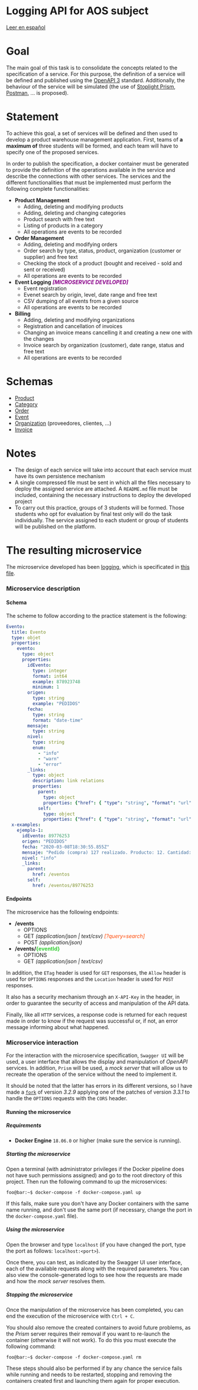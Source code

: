 # Logging API for AOS subject

[Leer en español](./README.es-ES.md)

# Goal

The main goal of this task is to consolidate the concepts related to the specification of a service. For this purpose, the definition of a service will be defined and published using the [OpenAPI 3](http://spec.openapis.org/oas/v3.0.3) standard. Additionally, the behaviour of the service will be simulated (the use of [Stoplight Prism](https://stoplight.io/open-source/prism/), [Postman](https://www.postman.com/), ... is proposed).

# Statement

To achieve this goal, a set of services will be defined and then used to develop a product warehouse management application. First, teams of __a maximum of__ three students will be formed, and each team will have to specify one of the proposed services.

In order to publish the specification, a docker container must be generated to provide the definition of the operations available in the service and describe the connections with other services. The services and the different functionalities that must be implemented must perform the following complete functionalities:

* **Product Management**
  * Adding, deleting and modifying products
  * Adding, deleting and changing categories
  * Product search with free text
  * Listing of products in a category
  * All operations are events to be recorded
* **Order Management**
  * Adding, deleting and modifying orders
  * Order search by type, status, product, organization (customer or supplier) and free text
  * Checking the stock of a product (bought and received - sold and sent or received)
  * All operations are events to be recorded
* **Event Logging** <span style="color:darkmagenta">_**[MICROSERVICE DEVELOPED]**_</span>
  * Event registration
  * Evenet search by origin, level, date range and free text
  * CSV dumping of all events from a given source
  * All operations are events to be recorded
* **Billing**
  * Adding, deleting and modifying organizations
  * Registration and cancellation of invoices
  * Changing an invoice means cancelling it and creating a new one with the changes
  * Invoice search by organization (customer), date range, status and free text
  * All operations are events to be recorded

# Schemas

* [Product](./docs/schemas/Producto.yaml)
* [Category](./docs/schemas/Categoria.yaml)
* [Order](./docs/schemas/Pedido.yaml)
* [Event](./docs/schemas/Evento.yaml)
* [Organization](./docs/schemas/Organizacion.yaml) (proveedores, clientes, ...)
* [Invoice](./docs/schemas/Factura.yaml)

# Notes

* The design of each service will take into account that each service must have its own persistence mechanism
* A single compressed file must be sent in which all the files necessary to deploy the assigned service are attached. A ``README.md`` file must be included, containing the necessary instructions to deploy the developed project
* To carry out this practice, groups of 3 students will be formed. Those students who opt for evaluation by final test only will do the task individually. The service assigned to each student or group of students will be published on the platform.

# The resulting microservice

The microservice developed has been [logging](./docs/schemas/Evento.yaml), which is specificated in [this file](./specification/openapi.yaml).

### Microservice description

#### Schema

The scheme to follow according to the practice statement is the following:

```yaml
Evento:
  title: Evento
  type: objet
  properties:
    evento:
      type: object
      properties:
        idEvento:
          type: integer
          format: int64
          example: 878923748
          minimum: 1
        origen:
          type: string
          example: "PEDIDOS"
        fecha:
          type: string
          format: "date-time"
        mensaje:
          type: string
        nivel:
          type: string
          enum:
            - "info"
            - "warn"
            - "error"
        _links:
          type: object
          description: link relations
          properties:
            parent:
              type: object
              properties: {"href": { "type": "string", "format": "url" }}
            self:
              type: object
              properties: {"href": { "type": "string", "format": "url" }}
  x-examples:
    ejemplo-1:
      idEvento: 89776253
      origen: "PEDIDOS"
      fecha: "2020-03-08T18:30:55.855Z"
      mensaje: "Pedido (compra) 127 realizado. Producto: 12. Cantidad: 2. Organización: 32165478"
      nivel: "info"
      _links:
        parent:
          href: /eventos
        self:
          href: /eventos/89776253
```

#### Endpoints

The microservice has the following endpoints:

* **/events**
    * OPTIONS
    * GET _(application/json | text/csv)_<span style="color:orangered"> _[?query=search]_</span>
    * POST _(application/json)_
* **/events/<span style="color:limegreen">{eventId}</span>**
    * OPTIONS
    * GET _(application/json | text/csv)_

In addition, the ``ETag`` header is used for ``GET`` responses, the ``Allow`` header is used for ``OPTIONS`` responses and the ``Location`` header is used for ``POST`` responses.

It also has a security mechanism through an ``X-API-Key`` in the header, in order to guarantee the security of access and manipulation of the API data.

Finally, like all ``HTTP`` services, a response code is returned for each request made in order to know if the request was successful or, if not, an error message informing about what happened.

### Microservice interaction

For the interaction with the microservice specification, ``Swagger UI`` will be used, a user interface that allows the display and manipulation of _OpenAPI_ services. In addition, ``Prism`` will be used, a _mock server_ that will allow us to recreate the operation of the service without the need to implement it.

It should be noted that the latter has errors in its different versions, so I have made a [``fork``](https://github.com/MaanuelMM/prism) of version _3.2.9_ applying one of the patches of version _3.3.1_ to handle the ``OPTIONS`` requests with the ``CORS`` header.

#### Running the microservice

##### Requirements

* **Docker Engine** ``18.06.0`` or higher (make sure the service is running).

##### Starting the microservice

Open a terminal (with administrator privileges if the Docker pipeline does not have such permissions assigned) and go to the root directory of this project. Then run the following command to up the microservices:

```console
foo@bar:~$ docker-compose -f docker-compose.yaml up
```

If this fails, make sure you don't have any Docker containers with the same name running, and don't use the same port (if necessary, change the port in the ``docker-compose.yaml`` file).

##### Using the microservice

Open the browser and type ``localhost`` (if you have changed the port, type the port as follows: ``localhost:<port>``).

Once there, you can test, as indicated by the Swagger UI user interface, each of the available requests along with the required parameters. You can also view the console-generated logs to see how the requests are made and how the _mock server_ resolves them.

##### Stopping the microservice

Once the manipulation of the microservice has been completed, you can end the execution of the microservice with ``Ctrl + C``.

You should also remove the created containers to avoid future problems, as the _Prism_ server requires their removal if you want to re-launch the container (otherwise it will not work). To do this you must execute the following command:

```console
foo@bar:~$ docker-compose -f docker-compose.yaml rm
```

These steps should also be performed if by any chance the service fails while running and needs to be restarted, stopping and removing the containers created first and launching them again for proper execution.